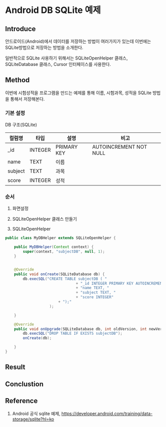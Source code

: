 # Android DB SQLite 예제

## Introduce

안드로이드(Android)에서 데이터를 저장하는 방법이 여러가지가 있는데 이번에는 SQLite방법으로 저장하는 방법을 소개한다. 

일반적으로 SQLite 사용하기 위해서는 SQLiteOpenHelper 클래스, SQLiteDatabase 클래스, Cursor 인터페이스를 사용한다.



## Method

이번에 시험성적을 프로그램을 만드는 예제를 통해 이름, 시험과목, 성적을 SQLite 방법을 통해서 저장해본다. 

### 기본 설정

DB 구조(SQLite)

| 컬럼명 | 타입   | 설명|비고|
| ------- | ------ |------| ------- |
|_id|INTEGER|PRIMARY KEY|AUTOINCREMENT NOT NULL|
|name|TEXT|이름||
|subject|TEXT|과목||
|score|INTEGER|성적||






### 순서

1. 화면설정
2. SQLiteOpenHelper 클래스 만들기



2. SQLiteOpenHelper 
```java
public class MyDBHelper extends SQLiteOpenHelper {

    public MyDBHelper(Context context) {
        super(context, "subjectDB", null, 1);
    }


    @Override
    public void onCreate(SQLiteDatabase db) {
        db.execSQL("CREATE TABLE subjectDB ( "
                                + "_id INTEGER PRIMARY KEY AUTOINCREMENT NOT NULL, "
                                + "name TEXT, "
                                + "subject TEXT, "
                                + "score INTEGER"
                        + ");"
                    );

    }

    @Override
    public void onUpgrade(SQLiteDatabase db, int oldVersion, int newVersion) {
        db.execSQL("DROP TABLE IF EXISTS subjectDB");
        onCreate(db);

    }
}

```



## Result

## Conclustion

## Reference

1. Android 공식 sqlite 예제, https://developer.android.com/training/data-storage/sqlite?hl=ko
